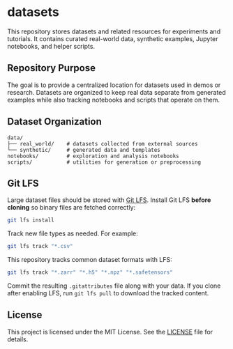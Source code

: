 # datasets

This repository stores datasets and related resources for experiments and tutorials. It contains curated real-world data, synthetic examples, Jupyter notebooks, and helper scripts.

## Repository Purpose

The goal is to provide a centralized location for datasets used in demos or research. Datasets are organized to keep real data separate from generated examples while also tracking notebooks and scripts that operate on them.

## Dataset Organization

```
data/
├── real_world/    # datasets collected from external sources
└── synthetic/     # generated data and templates
notebooks/         # exploration and analysis notebooks
scripts/           # utilities for generation or preprocessing
```

## Git LFS

Large dataset files should be stored with [Git LFS](https://git-lfs.com/). Install Git LFS **before cloning** so binary files are fetched correctly:

```bash
git lfs install
```

Track new file types as needed. For example:

```bash
git lfs track "*.csv"
```

This repository tracks common dataset formats with LFS:

```bash
git lfs track "*.zarr" "*.h5" "*.npz" "*.safetensors"
```

Commit the resulting `.gitattributes` file along with your data. If you clone after enabling LFS, run `git lfs pull` to download the tracked content.

## License

This project is licensed under the MIT License. See the [LICENSE](LICENSE) file for details.
